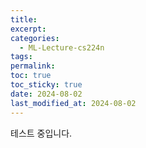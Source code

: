 ```yaml
---
title: 
excerpt: 
categories:
  - ML-Lecture-cs224n
tags: 
permalink: 
toc: true
toc_sticky: true
date: 2024-08-02
last_modified_at: 2024-08-02
---
```

테스트 중입니다.